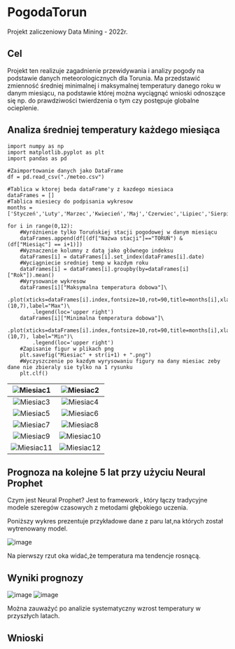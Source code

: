 # PogodaTorun
Projekt zaliczeniowy Data Mining - 2022r.

## Cel
Projekt ten realizuje zagadnienie przewidywania i analizy pogody na podstawie danych meteorologicznych dla Torunia.
Ma przedstawić zmienność średniej minimalnej i maksymalnej temperatury danego roku w danym miesiącu, na podstawie której
można wyciągnąć wnioski odnoszące się np. do prawdziwości twierdzenia o tym czy postępuje globalne ocieplenie.

## Analiza średniej temperatury każdego miesiąca

```
import numpy as np
import matplotlib.pyplot as plt
import pandas as pd

#Zaimportowanie danych jako DataFrame
df = pd.read_csv("./meteo.csv")

#Tablica w ktorej beda dataFrame'y z kazdego miesiaca
dataFrames = []
#Tablica miesiecy do podpisania wykresow
months = ['Styczeń','Luty','Marzec','Kwiecień','Maj','Czerwiec','Lipiec','Sierpień','Wrzesień','Październik','Listopad','Grudzień']

for i in range(0,12):
    #Wyróżnienie tylko Toruńskiej stacji pogodowej w danym miesiącu
    dataFrames.append(df[(df["Nazwa stacji"]=="TORUŃ") & (df["Miesiąc"] == i+1)])
    #Wyznaczenie kolumny z datą jako głównego indeksu
    dataFrames[i] = dataFrames[i].set_index(dataFrames[i].date)
    #Wyciągniecie sredniej temp w kazdym roku
    dataFrames[i] = dataFrames[i].groupby(by=dataFrames[i]["Rok"]).mean()
    #Wyrysowanie wykresow
    dataFrames[i]["Maksymalna temperatura dobowa"]\
        .plot(xticks=dataFrames[i].index,fontsize=10,rot=90,title=months[i],xlabel="ROK",ylabel="TEMPERATURA",figsize=(10,7),label="Max")\
        .legend(loc='upper right')
    dataFrames[i]["Minimalna temperatura dobowa"]\
        .plot(xticks=dataFrames[i].index,fontsize=10,rot=90,title=months[i],xlabel="ROK",ylabel="TEMPERATURA",figsize=(10,7), label="Min")\
        .legend(loc='upper right')
    #Zapisanie figur w plikach png
    plt.savefig("Miesiac" + str(i+1) + ".png")
    #Wyczyszczenie po kazdym wyrysowaniu figury na dany miesiac zeby dane nie zbieraly sie tylko na 1 rysunku
    plt.clf()
 ```

| ![Miesiac1](https://user-images.githubusercontent.com/72518873/183078651-cf9d4887-314f-4c27-bddf-f2ef1fa45196.png) | ![Miesiac2](https://user-images.githubusercontent.com/72518873/183078658-451fa31e-9a08-4d98-b611-03ea41b0a55f.png) | 
| :---:          |     :---:      |    
| ![Miesiac3](https://user-images.githubusercontent.com/72518873/183078660-459b42ba-c170-4cec-bf64-6f54020115d6.png)   | ![Miesiac4](https://user-images.githubusercontent.com/72518873/183078662-f09a2f92-76bc-4871-a385-ef7f4fc2b433.png)     | 
| ![Miesiac5](https://user-images.githubusercontent.com/72518873/183078663-1f9ee6c2-94f2-409c-9a2b-82f42e25866d.png)     | ![Miesiac6](https://user-images.githubusercontent.com/72518873/183078665-72896d7b-eaaa-4ce7-906c-ad61a2fbdc92.png)      | 
| ![Miesiac7](https://user-images.githubusercontent.com/72518873/183078668-460b9702-b6b3-4c8c-8008-ec15b731346f.png) | ![Miesiac8](https://user-images.githubusercontent.com/72518873/183078669-cc2c4b25-2120-4f51-8043-d615ea65dab6.png)| 
| ![Miesiac9](https://user-images.githubusercontent.com/72518873/183078671-b5b87655-c1a4-49e6-9c55-9149687eab18.png)| ![Miesiac10](https://user-images.githubusercontent.com/72518873/183078672-01d64554-2eaf-48c0-b6ac-0e10b0b95392.png)     | 
| ![Miesiac11](https://user-images.githubusercontent.com/72518873/183078675-1d17d60f-85de-43d1-bbe8-233717faf291.png) | ![Miesiac12](https://user-images.githubusercontent.com/72518873/183078678-b7fee4d9-72ff-411b-9ab5-c3b13a8967cb.png)| 

## Prognoza na kolejne 5 lat przy użyciu Neural Prophet

Czym jest Neural Prophet?
Jest to framework , który łączy tradycyjne modele szeregów czasowych z metodami głębokiego uczenia.

Poniższy wykres prezentuje przykładowe dane z paru lat,na których został wytrenowany model.

![image](https://user-images.githubusercontent.com/72518873/183305780-23dd0608-b9c1-4d0c-8fd5-ae1f50916cc4.png)

Na pierwszy rzut oka widać,że temperatura ma tendencje rosnącą.

## Wyniki prognozy

![image](https://user-images.githubusercontent.com/72518873/183305949-e513d3d6-badf-4245-b7ac-01b696f0b076.png)
![image](https://user-images.githubusercontent.com/72518873/183305840-c807097e-9ab8-47ea-972a-7d57c486d2a5.png)

Można zauważyć po analizie systematyczny wzrost temperatury w przyszłych latach.

## Wnioski
















